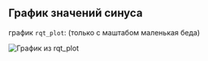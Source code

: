## График значений синуса

график `rqt_plot`:
(только с маштабом маленькая беда)

![График из rqt_plot](foto.png)
